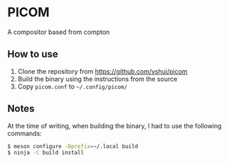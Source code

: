 # PICOM
A compositor based from compton

## How to use

1. Clone the repository from https://github.com/yshui/picom
2. Build the binary using the instructions from the source
3. Copy `picom.conf` to `~/.config/picom/`

## Notes

At the time of writing, when building the binary, I had to use
the following commands:

```sh
$ meson configure -Dprefix=~/.local build
$ ninja -C build install
```

